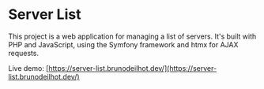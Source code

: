 # Server List

This project is a web application for managing a list of servers. It's built with PHP and JavaScript, using the Symfony framework and htmx for AJAX requests.

Live demo: [https://server-list.brunodeilhot.dev/](https://server-list.brunodeilhot.dev/)
